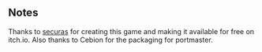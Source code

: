 ## Notes

Thanks to [securas](https://securas.itch.io/defshot) for creating this game and making it available for free on itch.io.  Also thanks to Cebion for the packaging for portmaster.


